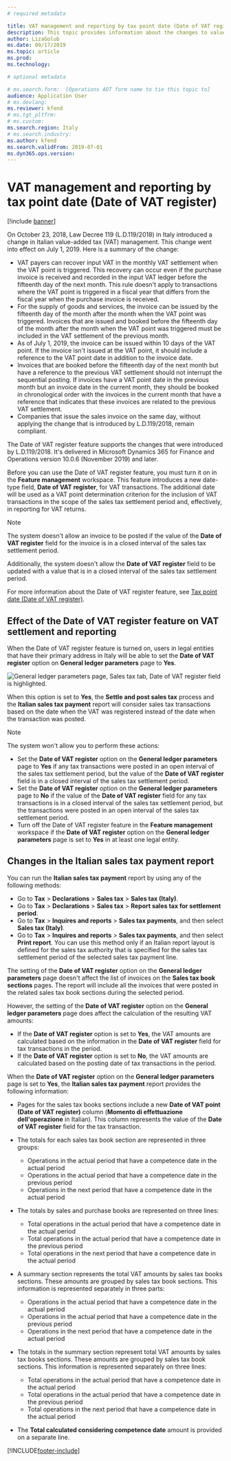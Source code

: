 ```yaml
---
# required metadata

title: VAT management and reporting by tax point date (Date of VAT register)
description: This topic provides information about the changes to value-added tax (VAT) management in Italy.
author: LizaGolub
ms.date: 09/17/2019
ms.topic: article
ms.prod: 
ms.technology: 

# optional metadata

# ms.search.form:  [Operations AOT form name to tie this topic to]
audience: Application User
# ms.devlang: 
ms.reviewer: kfend
# ms.tgt_pltfrm: 
# ms.custom: 
ms.search.region: Italy
# ms.search.industry: 
ms.author: kfend
ms.search.validFrom: 2019-07-01 
ms.dyn365.ops.version:  
---
```


# VAT management and reporting by tax point date (Date of VAT register)

[!include [banner](../includes/banner.md)]

On October 23, 2018, Law Decree 119 (L.D.119/2018) in Italy introduced a change in Italian value-added tax (VAT) management. This change went into effect on July 1, 2019. Here is a summary of the change:

- VAT payers can recover input VAT in the monthly VAT settlement when the VAT point is triggered. This recovery can occur even if the purchase invoice is received and recorded in the input VAT ledger before the fifteenth day of the next month. This rule doesn't apply to transactions where the VAT point is triggered in a fiscal year that differs from the fiscal year when the purchase invoice is received.
- For the supply of goods and services, the invoice can be issued by the fifteenth day of the month after the month when the VAT point was triggered. Invoices that are issued and booked before the fifteenth day of the month after the month when the VAT point was triggered must be included in the VAT settlement of the previous month.
- As of July 1, 2019, the invoice can be issued within 10 days of the VAT point. If the invoice isn't issued at the VAT point, it should include a reference to the VAT point date in addition to the invoice date.
- Invoices that are booked before the fifteenth day of the next month but have a reference to the previous VAT settlement should not interrupt the sequential posting. If invoices have a VAT point date in the previous month but an invoice date in the current month, they should be booked in chronological order with the invoices in the current month that have a reference that indicates that these invoices are related to the previous VAT settlement.
- Companies that issue the sales invoice on the same day, without applying the change that is introduced by L.D.119/2018, remain compliant.

The Date of VAT register feature supports the changes that were introduced by L.D.119/2018. It's delivered in Microsoft Dynamics 365 for Finance and Operations version 10.0.6 (November 2019) and later.

Before you can use the Date of VAT register feature, you must turn it on in the **Feature management** workspace. This feature introduces a new date-type field, **Date of VAT register**, for VAT transactions. The additional date will be used as a VAT point determination criterion for the inclusion of VAT transactions in the scope of the sales tax settlement period and, effectively, in reporting for VAT returns.

> [!NOTE]
> The system doesn't allow an invoice to be posted if the value of the **Date of VAT register** field for the invoice is in a closed interval of the sales tax settlement period.
>
> Additionally, the system doesn't allow the **Date of VAT register** field to be updated with a value that is in a closed interval of the sales tax settlement period.

For more information about the Date of VAT register feature, see [Tax point date (Date of VAT register)](emea-tax-point-date.md).

## Effect of the Date of VAT register feature on VAT settlement and reporting

When the Date of VAT register feature is turned on, users in legal entities that have their primary address in Italy will be able to set the **Date of VAT register** option on **General ledger parameters** page to **Yes**.

![General ledger parameters page, Sales tax tab, Date of VAT register field is highlighted.](./media/date-of-vat-gl-parameter.png)

When this option is set to **Yes**, the **Settle and post sales tax** process and the **Italian sales tax payment** report will consider sales tax transactions based on the date when the VAT was registered instead of the date when the transaction was posted.

> [!NOTE]
> The system won't allow you to perform these actions: 
> 
> - Set the **Date of VAT register** option on the **General ledger parameters** page to **Yes** if any tax transactions were posted in an open interval of the sales tax settlement period, but the value of the **Date of VAT register** field is in a closed interval of the sales tax settlement period.
> - Set the **Date of VAT register** option on the **General ledger parameters** page to **No** if the value of the **Date of VAT register** field for any tax transactions is in a closed interval of the sales tax settlement period, but the transactions were posted in an open interval of the sales tax settlement period.
> - Turn off the Date of VAT register feature in the **Feature management** workspace if the **Date of VAT register** option on the **General ledger parameters** page is set to **Yes** in at least one legal entity.

## Changes in the Italian sales tax payment report

You can run the **Italian sales tax payment** report by using any of the following methods:

- Go to **Tax** \> **Declarations** \> **Sales tax** \> **Sales tax (Italy)**.
- Go to **Tax** \> **Declarations** \> **Sales tax** \> **Report sales tax for settlement period**.
- Go to **Tax** \> **Inquires and reports** \> **Sales tax payments**, and then select **Sales tax (Italy)**.
- Go to **Tax** \> **Inquires and reports** \> **Sales tax payments**, and then select **Print report**. You can use this method only if an Italian report layout is defined for the sales tax authority that is specified for the sales tax settlement period of the selected sales tax payment line.

The setting of the **Date of VAT register** option on the **General ledger parameters** page doesn't affect the list of invoices on the **Sales tax book sections** pages. The report will include all the invoices that were posted in the related sales tax book sections during the selected period.

However, the setting of the **Date of VAT register** option on the **General ledger parameters** page does affect the calculation of the resulting VAT amounts:

- If the **Date of VAT register** option is set to **Yes**, the VAT amounts are calculated based on the information in the **Date of VAT register** field for tax transactions in the period.
- If the **Date of VAT register** option is set to **No**, the VAT amounts are calculated based on the posting date of tax transactions in the period.

When the **Date of VAT register** option on the **General ledger parameters** page is set to **Yes**, the **Italian sales tax payment** report provides the following information:

- Pages for the sales tax books sections include a new **Date of VAT point (Date of VAT register)** column (**Momento di effettuazione dell'operazione** in Italian). This column represents the value of the **Date of VAT register** field for the tax transaction.
- The totals for each sales tax book section are represented in three groups:

    - Operations in the actual period that have a competence date in the actual period
    - Operations in the actual period that have a competence date in the previous period
    - Operations in the next period that have a competence date in the actual period

- The totals by sales and purchase books are represented on three lines: 

    - Total operations in the actual period that have a competence date in the actual period
    - Total operations in the actual period that have a competence date in the previous period
    - Total operations in the next period that have a competence date in the actual period

- A summary section represents the total VAT amounts by sales tax books sections. These amounts are grouped by sales tax book sections. This information is represented separately in three parts:

    - Operations in the actual period that have a competence date in the actual period
    - Operations in the actual period that have a competence date in the previous period
    - Operations in the next period that have a competence date in the actual period

- The totals in the summary section represent total VAT amounts by sales tax books sections. These amounts are grouped by sales tax book sections. This information is represented separately on three lines:

    - Total operations in the actual period that have a competence date in the actual period
    - Total operations in the actual period that have a competence date in the previous period
    - Total operations in the next period that have a competence date in the actual period

- The **Total calculated considering competence date** amount is provided on a separate line.


[!INCLUDE[footer-include](../../includes/footer-banner.md)]
